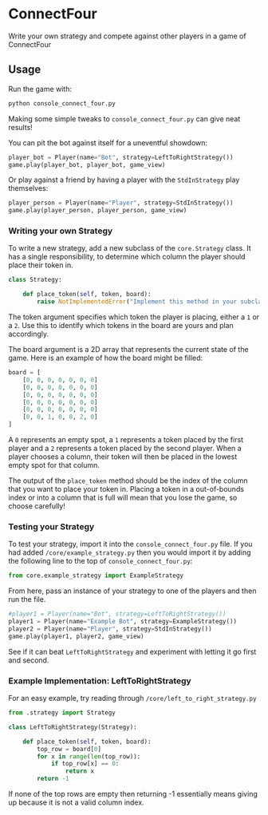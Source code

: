 # ConnectFour

Write your own strategy and compete against other players in a game of ConnectFour

## Usage

Run the game with:
```python
python console_connect_four.py
```

Making some simple tweaks to `console_connect_four.py` can give neat results!

You can pit the bot against itself for a uneventful showdown:
```python
player_bot = Player(name="Bot", strategy=LeftToRightStrategy())
game.play(player_bot, player_bot, game_view)
```

Or play against a friend by having a player with the `StdInStrategy` play themselves:
```python
player_person = Player(name="Player", strategy=StdInStrategy())
game.play(player_person, player_person, game_view)
```

### Writing your own Strategy

To write a new strategy, add a new subclass of the `core.Strategy` class. It has a single responsibility, to determine which column the player should place their token in.
```python
class Strategy:

    def place_token(self, token, board):
        raise NotImplementedError("Implement this method in your subclass.")
```
The token argument specifies which token the player is placing, either a `1` or a `2`. Use this to identify which tokens in the board are yours and plan accordingly.

The board argument is a 2D array that represents the current state of the game. Here is an example of how the board might be filled:
```python
board = [
	[0, 0, 0, 0, 0, 0, 0]
	[0, 0, 0, 0, 0, 0, 0]
	[0, 0, 0, 0, 0, 0, 0]
	[0, 0, 0, 0, 0, 0, 0]
	[0, 0, 0, 0, 0, 0, 0]
	[0, 0, 1, 0, 0, 2, 0]
]
```
A `0` represents an empty spot, a `1` represents a token placed by the first player and a `2` represents a token placed by the second player. When a player chooses a column, their token will then be placed in the lowest empty spot for that column.

The output of the `place_token` method should be the index of the column that you want to place your token in. Placing a token in a out-of-bounds index or into a column that is full will mean that you lose the game, so choose carefully!

### Testing your Strategy

To test your strategy, import it into the `console_connect_four.py` file. If you had added `/core/example_strategy.py` then you would import it by adding the following line to the top of `console_connect_four.py`:
```python
from core.example_strategy import ExampleStrategy
```

From here, pass an instance of your strategy to one of the players and then run the file.
```python
#player1 = Player(name="Bot", strategy=LeftToRightStrategy())
player1 = Player(name="Example Bot", strategy=ExampleStrategy())
player2 = Player(name="Player", strategy=StdInStrategy())
game.play(player1, player2, game_view)
```

See if it can beat `LeftToRightStrategy` and experiment with letting it go first and second.

### Example Implementation: LeftToRightStrategy

For an easy example, try reading through `/core/left_to_right_strategy.py`
```python
from .strategy import Strategy

class LeftToRightStrategy(Strategy):

    def place_token(self, token, board):
        top_row = board[0]
        for x in range(len(top_row)):
            if top_row[x] == 0:
                return x
        return -1

```

If none of the top rows are empty then returning -1 essentially means giving up because it is not a valid column index.



